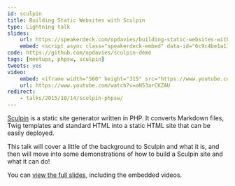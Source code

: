 ```yaml
---
id: sculpin
title: Building Static Websites with Sculpin
type: Lightning talk
slides:
    url: https://speakerdeck.com/opdavies/building-static-websites-with-sculpin
    embed: <script async class="speakerdeck-embed" data-id="6c9c4be1a1344f1291ff13a391674a66" data-ratio="1.37081659973226" src="//speakerdeck.com/assets/embed.js"></script>
code: https://github.com/opdavies/sculpin-demo
tags: [meetups, phpsw, sculpin]
tweets: yes
video:
    embed: <iframe width="560" height="315" src="https://www.youtube.com/embed/aN53arCKZAU" frameborder="0" allowfullscreen></iframe>
    url: https://www.youtube.com/watch?v=aN53arCKZAU
redirect:
    - talks/2015/10/14/sculpin-phpsw/
---
```

[Sculpin][0] is a static site generator written in PHP. It converts Markdown files, Twig templates and standard HTML into a static HTML site that can be easily deployed.

This talk will cover a little of the background to Sculpin and what it is, and then will move into some demonstrations of how to build a Sculpin site and what it can do!

You can [view the full slides][1], including the embedded videos.

[0]: http://sculpin.io
[1]: https://opdavies.github.io/slides-phpsw-sculpin
